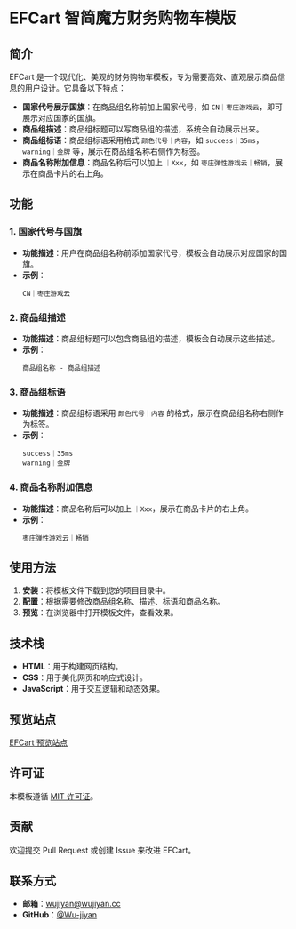 # EFCart 智简魔方财务购物车模版

## 简介

EFCart 是一个现代化、美观的财务购物车模板，专为需要高效、直观展示商品信息的用户设计。它具备以下特点：

- **国家代号展示国旗**：在商品组名称前加上国家代号，如 `CN｜枣庄游戏云`，即可展示对应国家的国旗。
- **商品组描述**：商品组标题可以写商品组的描述，系统会自动展示出来。
- **商品组标语**：商品组标语采用格式 `颜色代号｜内容`，如 `success｜35ms`，`warning｜金牌` 等，展示在商品组名称右侧作为标签。
- **商品名称附加信息**：商品名称后可以加上 `｜Xxx`，如 `枣庄弹性游戏云｜畅销`，展示在商品卡片的右上角。

## 功能

### 1. 国家代号与国旗

- **功能描述**：用户在商品组名称前添加国家代号，模板会自动展示对应国家的国旗。
- **示例**：
  ```
  CN｜枣庄游戏云
  ```

### 2. 商品组描述

- **功能描述**：商品组标题可以包含商品组的描述，模板会自动展示这些描述。
- **示例**：
  ```
  商品组名称 - 商品组描述
  ```

### 3. 商品组标语

- **功能描述**：商品组标语采用 `颜色代号｜内容` 的格式，展示在商品组名称右侧作为标签。
- **示例**：
  ```
  success｜35ms
  warning｜金牌
  ```

### 4. 商品名称附加信息

- **功能描述**：商品名称后可以加上 `｜Xxx`，展示在商品卡片的右上角。
- **示例**：
  ```
  枣庄弹性游戏云｜畅销
  ```

## 使用方法

1. **安装**：将模板文件下载到您的项目目录中。
2. **配置**：根据需要修改商品组名称、描述、标语和商品名称。
3. **预览**：在浏览器中打开模板文件，查看效果。

## 技术栈

- **HTML**：用于构建网页结构。
- **CSS**：用于美化网页和响应式设计。
- **JavaScript**：用于交互逻辑和动态效果。

## 预览站点

[EFCart 预览站点](https://cloud.idcef.com  )

## 许可证

本模板遵循 [MIT 许可证](https://opensource.org/licenses/MIT)。

## 贡献

欢迎提交 Pull Request 或创建 Issue 来改进 EFCart。

## 联系方式

- **邮箱**：[wujiyan@wujiyan.cc](mailto:wujiyan@wujiyan.cc)
- **GitHub**：[@Wu-jiyan](https://github.com/Wu-jiyan)
